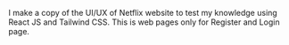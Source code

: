 I make a copy of the UI/UX of Netflix website to test my knowledge using React JS and Tailwind CSS. This is web pages only for Register and Login page.
